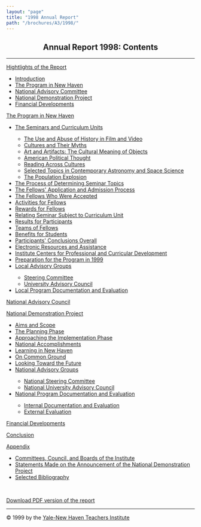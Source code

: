```yaml
---
layout: "page"
title: "1998 Annual Report"
path: "/brochures/A3/1998/"
---
```

<main>
<center><h2>Annual Report 1998: Contents</h2></center>
<hr/>
<p><a href="/brochures/A3/1998/highlights.html">Hightlights of the Report</a>
<ul>
    <li><a href="/brochures/A3/1998/highlights.html#a">Introduction</a></li>
    <li><a href="/brochures/A3/1998/highlights.html#b">The Program in New Haven</a></li>
    <li><a href="/brochures/A3/1998/highlights.html#c">National Advisory Committee</a></li>
    <li><a href="/brochures/A3/1998/highlights.html#d">National Demonstration Project</a></li>
    <li><a href="/brochures/A3/1998/highlights.html#e">Financial Developments</a></li>
</ul>
</p>
<p><a href="/brochures/A3/1998/programnh.html">The Program in New Haven</a>
<ul>
    <li><a href="/brochures/A3/1998/programnh.html#a">The Seminars and Curriculum Units</a></li>
    <ul>
        <li><a href="/brochures/A3/1998/programnh.html#b">The Use and Abuse of History in Film and Video</a></li>
        <li><a href="/brochures/A3/1998/programnh.html#c">Cultures and Their Myths</a></li>
        <li><a href="/brochures/A3/1998/programnh.html#d">Art and Artifacts: The Cultural Meaning of Objects</a></li>
        <li><a href="/brochures/A3/1998/programnh.html#e">American Political Thought</a></li>
        <li><a href="/brochures/A3/1998/programnh.html#f">Reading Across Cultures</a></li>
        <li><a href="/brochures/A3/1998/programnh.html#g">Selected Topics in Contemporary Astronomy and Space Science</a></li>
        <li><a href="/brochures/A3/1998/programnh.html#h">The Population Explosion</a></li>
    </ul>
    <li><a href="/brochures/A3/1998/programnh.html#i">The Process of Determining Seminar Topics</a></li>
    <li><a href="/brochures/A3/1998/programnh.html#j">The Fellows' Application and Admission Process</a></li>
    <li><a href="/brochures/A3/1998/programnh.html#k">The Fellows Who Were Accepted</a></li>
    <li><a href="/brochures/A3/1998/programnh.html#l">Activities for Fellows</a></li>
    <li><a href="/brochures/A3/1998/programnh.html#m">Rewards for Fellows</a></li>
    <li><a href="/brochures/A3/1998/programnh.html#n">Relating Seminar Subject to Curriculum Unit</a></li>
    <li><a href="/brochures/A3/1998/programnh.html#o">Results for Participants</a></li>
    <li><a href="/brochures/A3/1998/programnh.html#p">Teams of Fellows</a></li>
    <li><a href="/brochures/A3/1998/programnh.html#q">Benefits for Students</a></li>
    <li><a href="/brochures/A3/1998/programnh.html#r">Participants' Conclusions Overall</a></li>
    <li><a href="/brochures/A3/1998/programnh.html#s">Electronic Resources and Assistance</a></li>
    <li><a href="/brochures/A3/1998/programnh.html#t">Institute Centers for Professional and Curricular Development</a></li>
    <li><a href="/brochures/A3/1998/programnh.html#u">Preparation for the Program in 1999</a></li>
    <li><a href="/brochures/A3/1998/programnh.html#v">Local Advisory Groups</a></li>
    <ul>
        <li><a href="/brochures/A3/1998/programnh.html#w">Steering Committee</a></li>
        <li><a href="/brochures/A3/1998/programnh.html#x">University Advisory Council</a></li>
    </ul>
    <li><a href="/brochures/A3/1998/programnh.html#y">Local Program Documentation and Evaluation</a></li>
</ul>
</p>
<p><a href="/brochures/A3/1998/nac.html">National Advisory Council</a>
</p>
<p><a href="/brochures/A3/1998/nationaldem.html">National Demonstration Project</a>
<ul>
    <li><a href="/brochures/A3/1998/nationaldem.html#a">Aims and Scope</a></li>
    <li><a href="/brochures/A3/1998/nationaldem.html#b">The Planning Phase</a></li>
    <li><a href="/brochures/A3/1998/nationaldem.html#c">Approaching the Implementation Phase</a></li>
    <li><a href="/brochures/A3/1998/nationaldem.html#d">National Accomplishments</a></li>
    <li><a href="/brochures/A3/1998/nationaldem.html#e">Learning in New Haven</a></li>
    <li><a href="/brochures/A3/1998/nationaldem.html#f">On Common Ground</a></li></i>
    <li><a href="/brochures/A3/1998/nationaldem.html#g">Looking Toward the Future</a></li>
    <li><a href="/brochures/A3/1998/nationaldem.html#h">National Advisory Groups</a></li>
    <ul>
        <li><a href="/brochures/A3/1998/nationaldem.html#i">National Steering Committee</a></li>
        <li><a href="/brochures/A3/1998/nationaldem.html#j">National University Advisory Council</a></li>
    </ul>
    <li><a href="/brochures/A3/1998/nationaldem.html#k">National Program Documentation and Evaluation</a></li>
    <ul>
        <li><a href="/brochures/A3/1998/nationaldem.html#l">Internal Documentation and Evaluation</a></li>
        <li><a href="/brochures/A3/1998/nationaldem.html#m">External Evaluation</a></li>
    </ul>
</ul>
</p>
<p><a href="/brochures/A3/1998/financiald.html">Financial Developments</a>
</p>
<p><a href="/brochures/A3/1998/conclusionb.html">Conclusion</a>
</p>
<p><a href="/brochures/A3/1998/appendixb.html">Appendix</a>
<ul>
    <li><a href="/brochures/A3/1998/appendixb.html#a">Committees, Council, and Boards of the Institute</a></li>
    <li><a href="/brochures/A3/1998/appendixb.html#b">Statements Made on the Announcement of the National Demonstration Project</a></li>
    <li><a href="/brochures/A3/1998/appendixb.html#c">Selected Bibliography</a></li>
</ul>    
<br/>
<p><a href="/pdfs/ar/1998-annual-report.pdf" target="_blank">Download PDF version of the report</a></p>
</p>
<hr/>© 1999 by the <a href="/">Yale-New Haven Teachers Institute</a>
</main>
